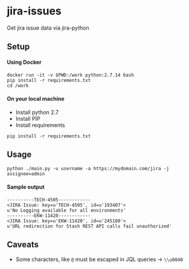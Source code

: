 # jira-issues
Get jira issue data via jira-python

## Setup
#### Using Docker
```
docker run -it -v $PWD:/work python:2.7.14 bash
pip install -r requirements.txt
cd /work
```

#### On your local machine
* Install python 2.7
* Install PIP
* Install requirements
```
pip install -r requirements.txt
```

## Usage
```
python ./main.py -u username -a https://mydomain.com/jira -j assignee=admin
```

#### Sample output
```
----------TECH-4505------------
<JIRA Issue: key=u'TECH-4505', id=u'193407'>
u'No Logging available for all environments'
----------EKW-11420------------
<JIRA Issue: key=u'EKW-11420', id=u'245100'>
u'URL redirection for Stash REST API calls fail unauthorized'
```

## Caveats
* Some characters, like `@` must be escaped in JQL queries -> `\\u0040`
